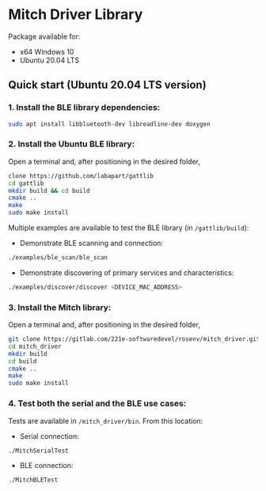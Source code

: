 # Mitch Driver Library 

Package available for:

 - x64 Windows 10 
 - Ubuntu 20.04 LTS

## Quick start (Ubuntu 20.04 LTS version)

### 1.  Install the BLE library dependencies: 

```sh
sudo apt install libbluetooth-dev libreadline-dev doxygen
```

### 2.  Install the Ubuntu BLE library:

Open a terminal and, after positioning in the desired folder,

```sh
clone https://github.com/labapart/gattlib
cd gattlib
mkdir build && cd build
cmake ..
make
sudo make install
```

Multiple examples are available to test the BLE library (in ```/gattlib/build```):  

- Demonstrate BLE scanning and connection:

```sh
./examples/ble_scan/ble_scan
```
- Demonstrate discovering of primary services and characteristics:

```sh
./examples/discover/discover <DEVICE_MAC_ADDRESS>
```

### 3.  Install the Mitch library:

Open a terminal and, after positioning in the desired folder,
```sh
git clone https://gitlab.com/221e-softwaredevel/rosenv/mitch_driver.git
cd mitch_driver
mkdir build
cd build
cmake ..
make
sudo make install
```

### 4.  Test both the serial and the BLE use cases:

Tests are available in ```/mitch_driver/bin```. From this location:

- Serial connection: 
```sh
./MitchSerialTest
```

- BLE connection:
```sh
./MitchBLETest
```
